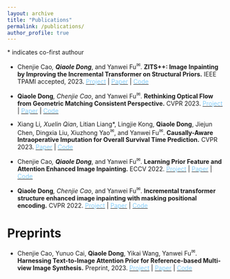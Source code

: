 ```yaml
---
layout: archive
title: "Publications"
permalink: /publications/
author_profile: true
---
```


<a>*</a> indicates co-first authour

- Chenjie Cao<a>*</a>, <b>Qiaole Dong<a>*</a></b>, and Yanwei Fu<sup><a title='Corresponding author'>✉</a></sup>. 
<b>ZITS++: Image Inpainting by Improving the Incremental Transformer on Structural Priors.</b> IEEE TPAMI accepted, 2023. [<span class="underline-on-hover" style="color:#87CEFA">Project</span>](https://ewrfcas.github.io/ZITS-PlusPlus/)
\| [<span class="underline-on-hover" style="color:#87CEFA">Paper</span>](https://arxiv.org/abs/2210.05950) 
\| [<span class="underline-on-hover" style="color:#87CEFA">Code</span>](https://github.com/ewrfcas/ZITS-PlusPlus)

- <b>Qiaole Dong<a>*</a></b>, Chenjie Cao<a>*</a>, and Yanwei Fu<sup><a title='Corresponding author'>✉</a></sup>. 
<b>Rethinking Optical Flow from Geometric Matching Consistent Perspective.</b> CVPR 2023. [<span class="underline-on-hover" style="color:#87CEFA">Project</span>](https://dqiaole.github.io/MatchFlow/)
\| [<span class="underline-on-hover" style="color:#87CEFA">Paper</span>](https://arxiv.org/abs/2303.08384)
\| [<span class="underline-on-hover" style="color:#87CEFA">Code</span>](https://github.com/DQiaole/MatchFlow)

- Xiang Li<a>*</a>, Xuelin Qian<a>*</a>, Litian Liang<a>*</a>, Lingjie Kong, <b>Qiaole Dong</b>, Jiejun Chen, Dingxia Liu, 
Xiuzhong Yao<sup><a title='Corresponding author'>✉</a></sup>, and Yanwei Fu<sup><a title='Corresponding author'>✉</a></sup>. 
<b>Causally-Aware Intraoperative Imputation for Overall Survival Time Prediction.</b> CVPR 2023. [<span class="underline-on-hover" style="color:#87CEFA">Paper</span>](https://openaccess.thecvf.com/content/CVPR2023/papers/Li_Causally-Aware_Intraoperative_Imputation_for_Overall_Survival_Time_Prediction_CVPR_2023_paper.pdf) 
\| [<span class="underline-on-hover" style="color:#87CEFA">Code</span>](https://github.com/ChrisXLi/CaDAG)

- Chenjie Cao<a>*</a>, <b>Qiaole Dong<a>*</a></b>, and Yanwei Fu<sup><a title='Corresponding author'>✉</a></sup>. 
<b>Learning Prior Feature and Attention Enhanced Image Inpainting.</b> ECCV 2022. [<span class="underline-on-hover" style="color:#87CEFA">Project</span>](https://ewrfcas.github.io/MAE-FAR/)
\| [<span class="underline-on-hover" style="color:#87CEFA">Paper</span>](https://arxiv.org/pdf/2208.01837.pdf)
\| [<span class="underline-on-hover" style="color:#87CEFA">Code</span>](https://github.com/ewrfcas/MAE-FAR)

- <b>Qiaole Dong<a>*</a></b>, Chenjie Cao<a>*</a>, and Yanwei Fu<sup><a title='Corresponding author'>✉</a></sup>. 
<b>Incremental transformer structure enhanced image inpainting with masking positional encoding.</b> CVPR 2022. [<span class="underline-on-hover" style="color:#87CEFA">Project</span>](https://dqiaole.github.io/ZITS_inpainting/)
\| [<span class="underline-on-hover" style="color:#87CEFA">Paper</span>](https://openaccess.thecvf.com/content/CVPR2022/papers/Dong_Incremental_Transformer_Structure_Enhanced_Image_Inpainting_With_Masking_Positional_Encoding_CVPR_2022_paper.pdf)
\| [<span class="underline-on-hover" style="color:#87CEFA">Code</span>](https://github.com/DQiaole/ZITS_inpainting)

# Preprints
- Chenjie Cao, Yunuo Cai, <b>Qiaole Dong</b>, Yikai Wang, Yanwei Fu<sup><a title='Corresponding author'>✉</a></sup>. 
<b>Harnessing Text-to-Image Attention Prior for Reference-based Multi-view Image Synthesis.</b> Preprint, 2023. [<span class="underline-on-hover" style="color:#87CEFA">Project</span>](https://ewrfcas.github.io/ARCI/)
\| [<span class="underline-on-hover" style="color:#87CEFA">Paper</span>](https://arxiv.org/abs/2305.11577) \| [<span class="underline-on-hover" style="color:#87CEFA">Code</span>](https://github.com/ewrfcas/ARCI)
